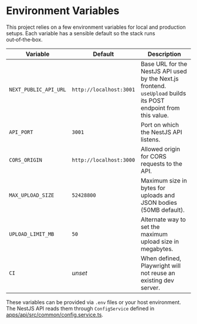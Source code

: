 # Environment Variables

This project relies on a few environment variables for local and production setups.
Each variable has a sensible default so the stack runs out‑of‑the‑box.

| Variable              | Default                 | Description                                                                                                     |
| --------------------- | ----------------------- | --------------------------------------------------------------------------------------------------------------- |
| `NEXT_PUBLIC_API_URL` | `http://localhost:3001` | Base URL for the NestJS API used by the Next.js frontend. `useUpload` builds its POST endpoint from this value. |
| `API_PORT`            | `3001`                  | Port on which the NestJS API listens.                                                                           |
| `CORS_ORIGIN`         | `http://localhost:3000` | Allowed origin for CORS requests to the API.                                                                    |
| `MAX_UPLOAD_SIZE`     | `52428800`              | Maximum size in bytes for uploads and JSON bodies (50MB default).                                               |
| `UPLOAD_LIMIT_MB`     | `50`                    | Alternate way to set the maximum upload size in megabytes.                                                      |
| `CI`                  | _unset_                 | When defined, Playwright will not reuse an existing dev server.                                                 |

These variables can be provided via `.env` files or your host environment.
The NestJS API reads them through `ConfigService` defined in
[apps/api/src/common/config.service.ts](apps/api/src/common/config.service.ts).

